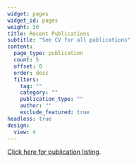 ```yaml
---
widget: pages
widget_id: pages
weight: 50
title: Recent Publications
subtitle: "See CV for all publications"
content:
  page_type: publication
  count: 5	
  offset: 0
  order: desc
  filters:
    tag: ""
    category: ""
    publication_type: ""
    author: ""
    exclude_featured: true
headless: true
design:
  view: 4
---
```



[Click here for publication listing](./publication/).

